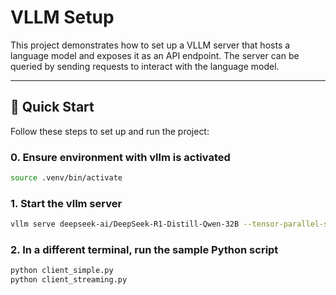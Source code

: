 # VLLM Setup
This project demonstrates how to set up a VLLM server that hosts a language model and exposes it as an API endpoint. The server can be queried by sending requests to interact with the language model.

---

## 🚀 Quick Start

Follow these steps to set up and run the project:

### 0. Ensure environment with vllm is activated

```bash
source .venv/bin/activate
```

### 1. Start the vllm server

```bash
vllm serve deepseek-ai/DeepSeek-R1-Distill-Qwen-32B --tensor-parallel-size 2 --max-model-len 32768 --enforce-eager --gpu-memory-utilization 0.9
```

### 2. In a different terminal, run the sample Python script

```bash
python client_simple.py
python client_streaming.py
```
